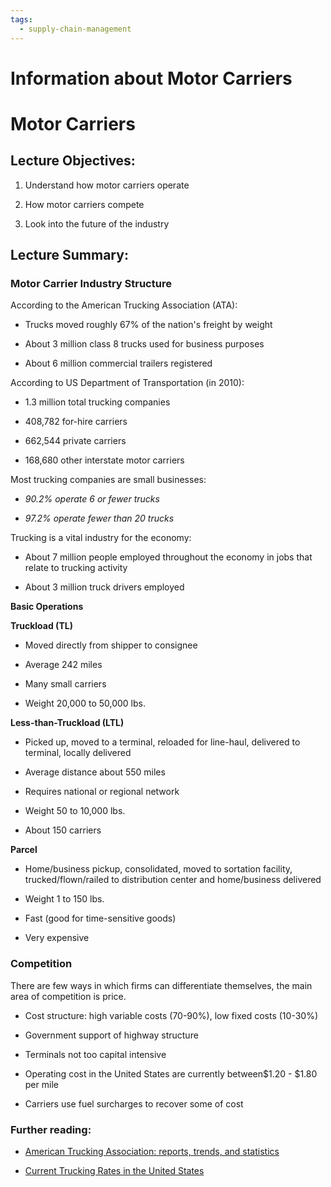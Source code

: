 ```yaml
---
tags:
  - supply-chain-management
---
```

# Information about Motor Carriers

# **Motor Carriers**

## **Lecture Objectives:**

1. Understand how motor carriers operate
    
2. How motor carriers compete
    
3. Look into the future of the industry
    

## **Lecture Summary:**

### **Motor Carrier Industry Structure**

According to the American Trucking Association (ATA):

- Trucks moved roughly 67% of the nation's freight by weight
    
- About 3 million class 8 trucks used for business purposes
    
- About 6 million commercial trailers registered
    

According to US Department of Transportation (in 2010):

- 1.3 million total trucking companies
    
- 408,782 for-hire carriers
    
- 662,544 private carriers
    
- 168,680 other interstate motor carriers
    

Most trucking companies are small businesses:

- _90.2% operate 6 or fewer trucks_
    
- _97.2% operate fewer than 20 trucks_
    

Trucking is a vital industry for the economy:

- About 7 million people employed throughout the economy in jobs that relate to trucking activity
    
- About 3 million truck drivers employed
    

**Basic Operations**

**Truckload (TL)**

- Moved directly from shipper to consignee
    
- Average 242 miles
    
- Many small carriers
    
- Weight 20,000 to 50,000 lbs.
    

**Less-than-Truckload (LTL)**

- Picked up, moved to a terminal, reloaded for line-haul, delivered to terminal, locally delivered
    
- Average distance about 550 miles
    
- Requires national or regional network
    
- Weight 50 to 10,000 lbs.
    
- About 150 carriers
    

**Parcel**

- Home/business pickup, consolidated, moved to sortation facility, trucked/flown/railed to distribution center and home/business delivered
    
- Weight 1 to 150 lbs.
    
- Fast (good for time-sensitive goods)
    
- Very expensive
    

### **Competition**

There are few ways in which firms can differentiate themselves, the main area of competition is price.

- Cost structure: high variable costs (70-90%), low fixed costs (10-30%)
    
- Government support of highway structure
    
- Terminals not too capital intensive
    
- Operating cost in the United States are currently between$1.20 - $1.80 per mile
    
- Carriers use fuel surcharges to recover some of cost
    

### **Further reading:**

- [American Trucking Association: reports, trends, and statistics](http://www.trucking.org/News_and_Information_Reports.aspx)[](http://www.dat.com/resources/trendlines/van/national-rates)
    

- [Current Trucking Rates in the United States](http://www.dat.com/resources/trendlines/van/national-rates)